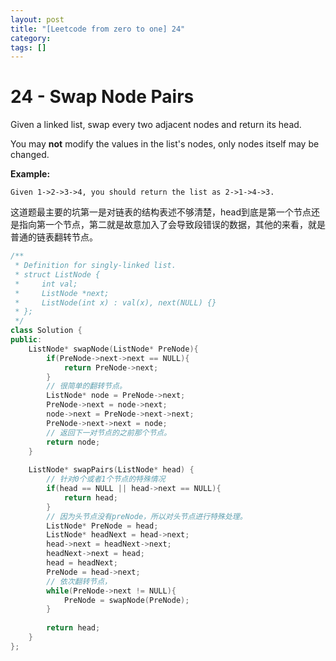 ```yaml
---
layout: post
title: "[Leetcode from zero to one] 24"
category: 
tags: []
---
```


# 24 - Swap Node Pairs

Given a linked list, swap every two adjacent nodes and return its head.

You may **not** modify the values in the list's nodes, only nodes itself may be changed.

**Example:**

```
Given 1->2->3->4, you should return the list as 2->1->4->3.
```

这道题最主要的坑第一是对链表的结构表述不够清楚，head到底是第一个节点还是指向第一个节点，第二就是故意加入了会导致段错误的数据，其他的来看，就是普通的链表翻转节点。

```c++
/**
 * Definition for singly-linked list.
 * struct ListNode {
 *     int val;
 *     ListNode *next;
 *     ListNode(int x) : val(x), next(NULL) {}
 * };
 */
class Solution {
public:
    ListNode* swapNode(ListNode* PreNode){
        if(PreNode->next->next == NULL){
            return PreNode->next;
        }
      	// 很简单的翻转节点。
        ListNode* node = PreNode->next;
        PreNode->next = node->next;
        node->next = PreNode->next->next;
        PreNode->next->next = node;
      	// 返回下一对节点的之前那个节点。
        return node;
    }
    
    ListNode* swapPairs(ListNode* head) {
      	// 针对0个或者1个节点的特殊情况
        if(head == NULL || head->next == NULL){
            return head;
        }
      	// 因为头节点没有preNode，所以对头节点进行特殊处理。
        ListNode* PreNode = head;
        ListNode* headNext = head->next;
        head->next = headNext->next;
        headNext->next = head;
        head = headNext;
        PreNode = head->next;
      	// 依次翻转节点，
        while(PreNode->next != NULL){
            PreNode = swapNode(PreNode);
        }
        
        return head;
    }
};
```



